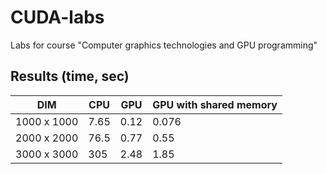 # CUDA-labs
Labs for course "Computer graphics technologies and GPU programming"

## Results (time, sec)

| DIM         | CPU  | GPU  | GPU with shared memory |
|-------------|------|------|------------------------|
| 1000 x 1000 | 7.65 | 0.12 | 0.076                  |
| 2000 x 2000 | 76.5 | 0.77 | 0.55                   |
| 3000 x 3000 | 305  | 2.48 | 1.85                   |
